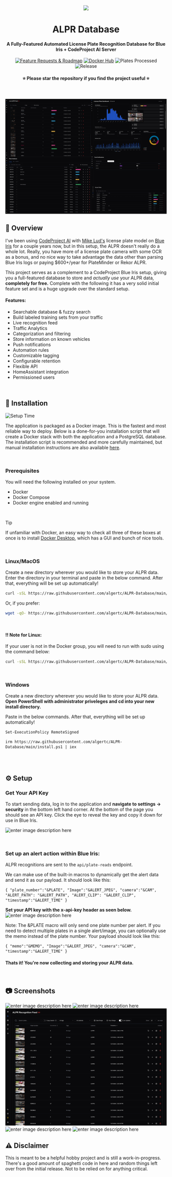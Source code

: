 <div align="center">
<img src="https://mswebappcdn.azureedge.net/episerverprod/c48c63f7c47c4544bdc361ebc94ce61e/448551dd03a14b6c86f27f8195830b8f.png" width="350px"/>

# ALPR Database

<h4 align="center">A Fully-Featured Automated License Plate Recognition Database for Blue Iris + CodeProject AI Server</h4>

[![Feature Requests & Roadmap](https://img.shields.io/badge/Feature%20Requests%20&%20Roadmap-5e5ced?style=for-the-badge&logo=starship&logoColor=white&link=https://alprdatabase.featurebase.app/roadmap)](https://alprdatabase.featurebase.app/roadmap) [![Docker Hub](https://img.shields.io/badge/Docker%20Hub-1D63ED?style=for-the-badge&logo=Docker&logoColor=white&link=https://hub.docker.com/r/algertc/alpr-dashboard)](https://hub.docker.com/r/algertc/alpr-dashboard) ![Plates Processed](https://img.shields.io/badge/Plates%20Processed-8M+-00A1E0?style=for-the-badge&logo=CodeForces&logoColor=white) ![Release](https://img.shields.io/github/v/release/algertc/ALPR-Database?style=for-the-badge&logoColor=white)

<h4 align="center">
⭐ Please star the repository if you find the project useful ⭐</h4>

<!-- ![Docker Pulls](https://img.shields.io/docker/pulls/algertc/alpr-dashboard?style=for-the-badge&logo=docker&logoColor=white&label=Downloads&labelColor=1D63ED&color=1D63ED&link=https%3A%2F%2Fhub.docker.com%2Frepository%2Fdocker%2Falgertc%2Falpr-dashboard%2Fgeneral) -->

<!-- ![Plates Processed](https://img.shields.io/badge/Plates%20Processed-1M+-gray?labelColor=00A1E0&style=for-the-badge&logo=CodeForces&logoColor=white) -->

</div>

<br>

![App Screens](https://raw.githubusercontent.com/algertc/ALPR-Database/refs/heads/main/Images/Hero.jpg)

## :star2: Overview

I've been using [CodeProject AI](https://github.com/codeproject/CodeProject.AI-Server) with [Mike Lud's](https://github.com/MikeLud) license plate model on [Blue Iris](https://blueirissoftware.com/) for a couple years now, but in this setup, the ALPR doesn't really do a whole lot. Really, you have more of a license plate camera with some OCR as a bonus, and no nice way to take advantage the data other than parsing Blue Iris logs or paying $600+/year for PlateMinder or Rekor ALPR.

This project serves as a complement to a CodeProject Blue Iris setup, giving you a full-featured database to store and _actually use_ your ALPR data, **completely for free.** Complete with the following it has a very solid initial feature set and is a huge upgrade over the standard setup.

#### Features:

- Searchable database & fuzzy search
- Build labeled training sets from your traffic
- Live recognition feed
- Traffic Analytics
- Categorization and filtering
- Store information on known vehicles
- Push notifications
- Automation rules
- Customizable tagging
- Configurable retention
- Flexible API
- HomeAssistant integration
- Permissioned users

<br>

## 🔧 Installation

![Setup Time](https://img.shields.io/badge/Setup%20Time-%E2%88%BC5%20minutes-0ec423?style=for-the-badge)

The application is packaged as a Docker image. This is the fastest and most reliable way to deploy. Below is a done-for-you installation script that will create a Docker stack with both the application and a PostgreSQL database. The installation script is recommended and more carefully maintained, but manual installation instructions are also available [here](https://github.com/algertc/ALPR-Database/wiki/Manual-Installation).

<br>

### Prerequisites

You will need the following installed on your system.

- Docker
- Docker Compose
- Docker engine enabled and running

<br>

> [!TIP]
> If unfamiliar with Docker, an easy way to check all three of these boxes at once is to install [Docker Desktop](https://docs.docker.com/desktop/), which has a GUI and bunch of nice tools.

<br>

### Linux/MacOS

Create a new directory wherever you would like to store your ALPR data. Enter the directory in your terminal and paste in the below command. After that, everything will be set up automatically!

```bash
curl -sSL https://raw.githubusercontent.com/algertc/ALPR-Database/main/install.sh | bash
```

Or, if you prefer:

```bash
wget -qO- https://raw.githubusercontent.com/algertc/ALPR-Database/main/install.sh | bash
```

<br>

#### :bangbang: Note for Linux:

If your user is not in the Docker group, you will need to run with sudo using the command below:

```bash
curl -sSL https://raw.githubusercontent.com/algertc/ALPR-Database/main/install.sh | sudo bash
```

<br>

### Windows

Create a new directory wherever you would like to store your ALPR data. **Open PowerShell with administrator priveleges and cd into your new install directory.**

Paste in the below commands. After that, everything will be set up automatically!

```shell
Set-ExecutionPolicy RemoteSigned
```

```shell
irm https://raw.githubusercontent.com/algertc/ALPR-Database/main/install.ps1 | iex
```

<br>
<br>

## ⚙️ Setup

### Get Your API Key

To start sending data, log in to the application and **navigate to settings -> security** in the bottom left hand corner. At the bottom of the page you should see an API key. Click the eye to reveal the key and copy it down for use in Blue Iris.

![enter image description here](https://raw.githubusercontent.com/algertc/ALPR-Database/refs/heads/main/Images/apikey.png)

<br>

### Set up an alert action within Blue Iris:

ALPR recognitions are sent to the `api/plate-reads` endpoint.

We can make use of the built-in macros to dynamically get the alert data and send it as our payload. It should look like this:

    { "plate_number":"&PLATE", "Image":"&ALERT_JPEG", "camera":"&CAM", "ALERT_PATH": "&ALERT_PATH", "ALERT_CLIP": "&ALERT_CLIP", "timestamp":"&ALERT_TIME" }

**Set your API key with the x-api-key header as seen below.**
![enter image description here](https://raw.githubusercontent.com/algertc/ALPR-Database/refs/heads/main/Images/blueiris.png)

Note: The &PLATE macro will only send one plate number per alert. If you need to detect multiple plates in a single alert/image, you can optionally use the memo instead of the plate number. Your payload should look like this:

    { "memo":"&MEMO", "Image":"&ALERT_JPEG", "camera":"&CAM", "timestamp":"&ALERT_TIME" }

#### Thats it! You're now collecting and storing your ALPR data.

<br>

## :camera: Screenshots

![enter image description here](https://raw.githubusercontent.com/algertc/ALPR-Database/refs/heads/main/Images/4.png)
![enter image description here](https://raw.githubusercontent.com/algertc/ALPR-Database/refs/heads/main/Images/3.png)
![enter image description here](https://github.com/algertc/ALPR-Database/blob/main/Images/2.png?raw=true)
![enter image description here](https://raw.githubusercontent.com/algertc/ALPR-Database/refs/heads/main/Images/1.png)
![enter image description here](https://raw.githubusercontent.com/algertc/ALPR-Database/refs/heads/main/Images/5.png)

## :warning: Disclaimer

This is meant to be a helpful hobby project and is still a work-in-progress. There's a good amount of spaghetti code in here and random things left over from the initial release. Not to be relied on for anything critical.
